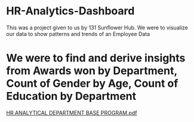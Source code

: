 # HR-Analytics-Dashboard
This was a project given to us by 131 Sunflower Hub. We were to visualize our data to show patterns and trends of an Employee Data
# We were to find and derive insights from Awards won by Department, Count of Gender by Age, Count of Education by Department
[HR ANALYTICAL DEPARTMENT BASE PROGRAM.pdf](https://github.com/Sheila-Marvelous-Akitty/HR-Analytics-Dashboard/files/9212161/HR.ANALYTICAL.DEPARTMENT.BASE.PROGRAM.pdf)
